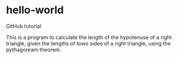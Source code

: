 # hello-world
GitHub tutorial

This is a program to calculate the length of the hypotenuse of a right triangle, given the lengths of towo sides of a right triangle, using the pythagoream theorem.

